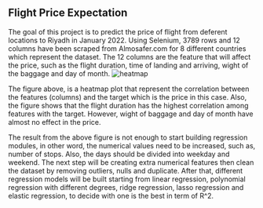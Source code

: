 ## Flight Price Expectation 

The goal of this project is to predict the price of flight from deferent locations to Riyadh in January 2022. Using Selenium, 3789 rows and 12 columns 
have been scraped from Almosafer.com for 8 different countries which represent the dataset. The 12 columns are the feature that will affect the price, 
such as the flight duration, time of landing and arriving, wight of the baggage and day of month.
![heatmap](https://user-images.githubusercontent.com/90555117/138132769-b6d54c87-999f-4241-9c5c-b066b6f3abde.png)

The figure above, is a heatmap plot that represent the correlation between the features (columns) and the target which is the price in this case. Also,
the figure shows that the flight duration has the highest correlation among features with the target. However, wight of baggage and day of month have 
almost no effect in the price.

The result from the above figure is not enough to start building regression modules, in other word, the numerical values need to be increased, such as, 
number of stops. Also, the days should be divided into weekday and weekend. The next step will be creating extra numerical features then clean the 
dataset by removing outliers, nulls and duplicate. After that, different regression models will be built starting from linear regression, polynomial 
regression with different degrees, ridge regression, lasso regression and elastic regression, to decide with one is the best in term of R^2.
